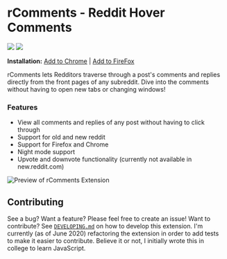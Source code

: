rComments - Reddit Hover Comments
=========
![](https://img.shields.io/chrome-web-store/v/njkilkdmdolbjonbfjhmknefhdccioig) ![](https://img.shields.io/amo/v/rComments)

**Installation:** [Add to Chrome](https://chrome.google.com/webstore/detail/rcomments-for-reddit/njkilkdmdolbjonbfjhmknefhdccioig) | [Add to FireFox](https://addons.mozilla.org/en-US/firefox/addon/rcomments)

rComments lets Redditors traverse through a post's comments and replies directly from the front pages of any subreddit. Dive into the comments without having to open new tabs or changing windows!

### Features
- View all comments and replies of any post without having to click through
- Support for old and new reddit
- Support for Firefox and Chrome
- Night mode support
- Upvote and downvote functionality (currently not available in new.reddit.com)

![Preview of rComments Extension](http://iampueroo.github.io/rComments/img/rcomments.gif)


## Contributing
See a bug? Want a feature? Please feel free to create an issue! Want to contribute? See [`DEVELOPING.md`](https://github.com/iampueroo/rComments/blob/master/DEVELOPING.md) on how to develop this extension. I'm currently (as of June 2020) refactoring the extension in order to add tests to make it easier to contribute. Believe it or not, I initially wrote this in college to learn JavaScript.
